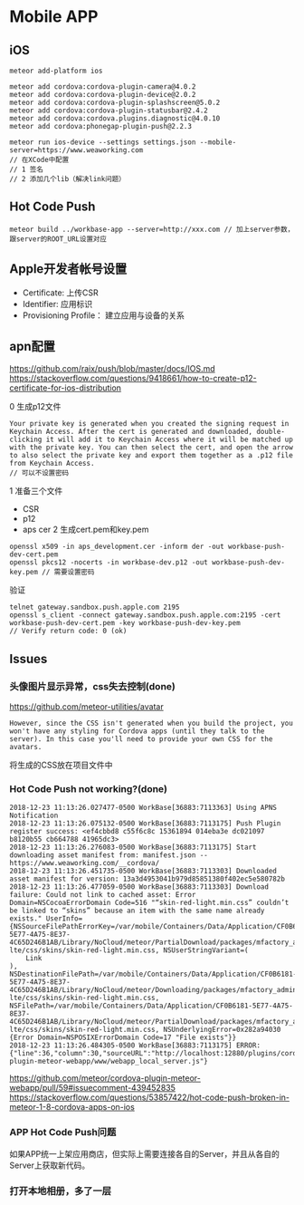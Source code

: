# Mobile APP

## iOS

```
meteor add-platform ios

meteor add cordova:cordova-plugin-camera@4.0.2
meteor add cordova:cordova-plugin-device@2.0.2
meteor add cordova:cordova-plugin-splashscreen@5.0.2
meteor add cordova:cordova-plugin-statusbar@2.4.2
meteor add cordova:cordova.plugins.diagnostic@4.0.10
meteor add cordova:phonegap-plugin-push@2.2.3

meteor run ios-device --settings settings.json --mobile-server=https://www.weaworking.com
// 在XCode中配置
// 1 签名
// 2 添加几个lib（解决link问题）
```

## Hot Code Push

```
meteor build ../workbase-app --server=http://xxx.com // 加上server参数，跟server的ROOT_URL设置对应
```

## Apple开发者帐号设置

- Certificate: 上传CSR
- Identifier: 应用标识
- Provisioning Profile： 建立应用与设备的关系

## apn配置

https://github.com/raix/push/blob/master/docs/IOS.md
https://stackoverflow.com/questions/9418661/how-to-create-p12-certificate-for-ios-distribution

0 生成p12文件
```
Your private key is generated when you created the signing request in Keychain Access. After the cert is generated and downloaded, double-clicking it will add it to Keychain Access where it will be matched up with the private key. You can then select the cert, and open the arrow to also select the private key and export them together as a .p12 file from Keychain Access.
// 可以不设置密码
```
1 准备三个文件
- CSR
- p12
- aps cer
2 生成cert.pem和key.pem
```
openssl x509 -in aps_development.cer -inform der -out workbase-push-dev-cert.pem
openssl pkcs12 -nocerts -in workbase-dev.p12 -out workbase-push-dev-key.pem // 需要设置密码
```
验证
```
telnet gateway.sandbox.push.apple.com 2195
openssl s_client -connect gateway.sandbox.push.apple.com:2195 -cert workbase-push-dev-cert.pem -key workbase-push-dev-key.pem
// Verify return code: 0 (ok)
```

## Issues

### 头像图片显示异常，css失去控制(done)

https://github.com/meteor-utilities/avatar

```
However, since the CSS isn't generated when you build the project, you won't have any styling for Cordova apps (until they talk to the server). In this case you'll need to provide your own CSS for the avatars.
```

将生成的CSS放在项目文件中

### Hot Code Push not working?(done)

```
2018-12-23 11:13:26.027477-0500 WorkBase[36883:7113363] Using APNS Notification
2018-12-23 11:13:26.075132-0500 WorkBase[36883:7113175] Push Plugin register success: <ef4cbbd8 c55f6c8c 15361894 014eba3e dc021097 b8120b55 cb664788 41965dc3>
2018-12-23 11:13:26.276083-0500 WorkBase[36883:7113175] Start downloading asset manifest from: manifest.json -- https://www.weaworking.com/__cordova/
2018-12-23 11:13:26.451735-0500 WorkBase[36883:7113303] Downloaded asset manifest for version: 13a3d4953041b979d85851380f402ec5e580782b
2018-12-23 11:13:26.477059-0500 WorkBase[36883:7113303] Download failure: Could not link to cached asset: Error Domain=NSCocoaErrorDomain Code=516 "“skin-red-light.min.css” couldn’t be linked to “skins” because an item with the same name already exists." UserInfo={NSSourceFilePathErrorKey=/var/mobile/Containers/Data/Application/CF0B6181-5E77-4A75-8E37-4C65D246B1AB/Library/NoCloud/meteor/PartialDownload/packages/mfactory_admin-lte/css/skins/skin-red-light.min.css, NSUserStringVariant=(
    Link
), NSDestinationFilePath=/var/mobile/Containers/Data/Application/CF0B6181-5E77-4A75-8E37-4C65D246B1AB/Library/NoCloud/meteor/Downloading/packages/mfactory_admin-lte/css/skins/skin-red-light.min.css, NSFilePath=/var/mobile/Containers/Data/Application/CF0B6181-5E77-4A75-8E37-4C65D246B1AB/Library/NoCloud/meteor/PartialDownload/packages/mfactory_admin-lte/css/skins/skin-red-light.min.css, NSUnderlyingError=0x282a94030 {Error Domain=NSPOSIXErrorDomain Code=17 "File exists"}}
2018-12-23 11:13:26.484305-0500 WorkBase[36883:7113175] ERROR: {"line":36,"column":30,"sourceURL":"http://localhost:12880/plugins/cordova-plugin-meteor-webapp/www/webapp_local_server.js"}
```
https://github.com/meteor/cordova-plugin-meteor-webapp/pull/59#issuecomment-439452835
https://stackoverflow.com/questions/53857422/hot-code-push-broken-in-meteor-1-8-cordova-apps-on-ios

### APP Hot Code Push问题

如果APP统一上架应用商店，但实际上需要连接各自的Server，并且从各自的Server上获取新代码。


### 打开本地相册，多了一层
